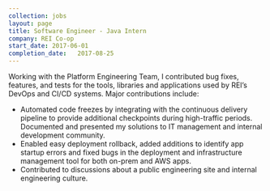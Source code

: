 ```yaml
---
collection: jobs
layout: page
title: Software Engineer - Java Intern
company: REI Co-op
start_date: 2017-06-01
completion_date:   2017-08-25
---
```

Working with the Platform Engineering Team, I contributed bug fixes, features, and tests for the tools, libraries and applications used by REI’s DevOps and CI/CD systems. Major contributions include:

- Automated code freezes by integrating with the continuous delivery pipeline to provide additional checkpoints during high-traffic periods. Documented and presented my solutions to IT management and internal development community.  
- Enabled easy deployment rollback, added additions to identify app startup errors and fixed bugs in the deployment and infrastructure management tool for both on-prem and AWS apps.
- Contributed to discussions about a public engineering site and internal engineering culture.
